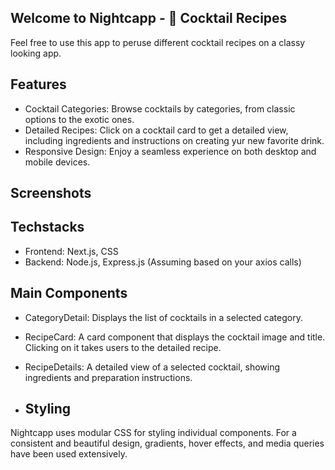 ## Welcome to Nightcapp - 🍹 Cocktail Recipes

Feel free to use this app to peruse different cocktail recipes on a classy looking app. 

## Features
- Cocktail Categories: Browse cocktails by categories, from classic options to the exotic ones.
- Detailed Recipes: Click on a cocktail card to get a detailed view, including ingredients and instructions on creating yur new favorite drink.
- Responsive Design: Enjoy a seamless experience on both desktop and mobile devices.

## Screenshots

## Techstacks
- Frontend: Next.js, CSS
- Backend: Node.js, Express.js (Assuming based on your axios calls)

## Main Components
- CategoryDetail: Displays the list of cocktails in a selected category.
- RecipeCard: A card component that displays the cocktail image and title. Clicking on it takes users to the detailed recipe.
- RecipeDetails: A detailed view of a selected cocktail, showing ingredients and preparation instructions.

- ## Styling
Nightcapp uses modular CSS for styling individual components. For a consistent and beautiful design, gradients, hover effects, and media queries have been used extensively.

